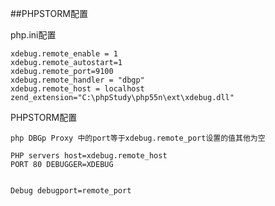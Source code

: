 ##PHPSTORM配置

php.ini配置

	xdebug.remote_enable = 1
	xdebug.remote_autostart=1
	xdebug.remote_port=9100
	xdebug.remote_handler = "dbgp"
	xdebug.remote_host = localhost
	zend_extension="C:\phpStudy\php55n\ext\xdebug.dll"


PHPSTORM配置

	php DBGp Proxy 中的port等于xdebug.remote_port设置的值其他为空

	PHP servers host=xdebug.remote_host
	PORT 80 DEBUGGER=XDEBUG


	Debug debugport=remote_port